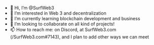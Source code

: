- 👋 Hi, I’m @SurfWeb3
- 👀 I’m interested in Web 3 and decentralization
- 🌱 I’m currently learning blockchain development and business
- 💞️ I’m looking to collaborate on all kind of projects!
- 📫 How to reach me: on Discord, at SurfWeb3.com (/SurfWeb3.com#7143), and I plan to add other ways we can meet

<!---
SurfWeb3/SurfWeb3 is a ✨ special ✨ repository because its `README.md` (this file) appears on your GitHub profile.
You can click the Preview link to take a look at your changes.
--->
